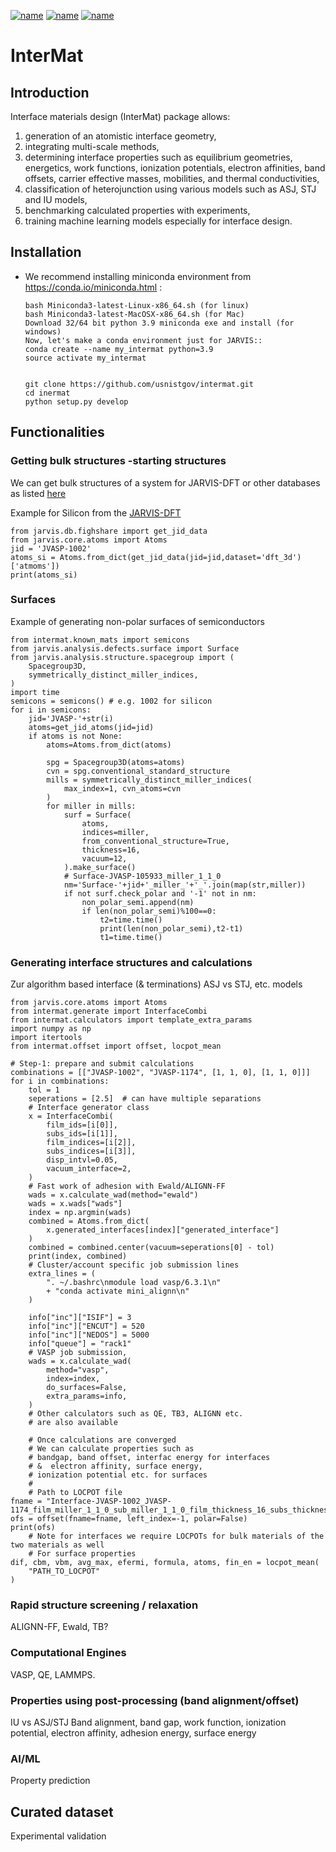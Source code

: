 [![name](https://colab.research.google.com/assets/colab-badge.svg)](https://gist.github.com/knc6/c00ee48c524f5000e7f80a974bc6dc71)
[![name](https://colab.research.google.com/assets/colab-badge.svg)](https://gist.github.com/knc6/debf9cbefa9a290502d73fd3cbc4fd69)
[![name](https://colab.research.google.com/assets/colab-badge.svg)](https://gist.github.com/knc6/7492b51b371a8e9dbaa01d76bb438467)

# InterMat

## Introduction

Interface materials design (InterMat) package allows: 

 1) generation of an atomistic interface geometry,
 2) integrating multi-scale methods,
 3) determining interface properties such as equilibrium geometries, energetics, work functions, ionization potentials, electron affinities, band offsets, carrier effective masses, mobilities, and thermal conductivities,
 4) classification of heterojunction using various models such as ASJ, STJ and IU models,
 5) benchmarking calculated properties with experiments,
 6) training machine learning models especially for interface design.




## Installation

-   We recommend installing miniconda environment from
    <https://conda.io/miniconda.html> :

        bash Miniconda3-latest-Linux-x86_64.sh (for linux)
        bash Miniconda3-latest-MacOSX-x86_64.sh (for Mac)
        Download 32/64 bit python 3.9 miniconda exe and install (for windows)
        Now, let's make a conda environment just for JARVIS::
        conda create --name my_intermat python=3.9
        source activate my_intermat


        git clone https://github.com/usnistgov/intermat.git
        cd inermat
        python setup.py develop

## Functionalities

### Getting bulk structures -starting structures

We can get bulk structures of a system for JARVIS-DFT or other databases as listed [here](https://pages.nist.gov/jarvis/databases/)

Example for Silicon from the [JARVIS-DFT](https://jarvis.nist.gov/jarvisdft/)

   ```
   from jarvis.db.fighshare import get_jid_data
   from jarvis.core.atoms import Atoms
   jid = 'JVASP-1002'
   atoms_si = Atoms.from_dict(get_jid_data(jid=jid,dataset='dft_3d')['atmoms'])
   print(atoms_si)
   ```
### Surfaces

Example of generating non-polar surfaces of semiconductors

```
from intermat.known_mats import semicons
from jarvis.analysis.defects.surface import Surface
from jarvis.analysis.structure.spacegroup import (
    Spacegroup3D,
    symmetrically_distinct_miller_indices,
)
import time
semicons = semicons() # e.g. 1002 for silicon
for i in semicons:
    jid='JVASP-'+str(i)
    atoms=get_jid_atoms(jid=jid)
    if atoms is not None:
        atoms=Atoms.from_dict(atoms)

        spg = Spacegroup3D(atoms=atoms)
        cvn = spg.conventional_standard_structure
        mills = symmetrically_distinct_miller_indices(
            max_index=1, cvn_atoms=cvn
        )
        for miller in mills:
            surf = Surface(
                atoms,
                indices=miller,
                from_conventional_structure=True,
                thickness=16,
                vacuum=12,
            ).make_surface()
            # Surface-JVASP-105933_miller_1_1_0
            nm='Surface-'+jid+'_miller_'+'_'.join(map(str,miller))
            if not surf.check_polar and '-1' not in nm:
                non_polar_semi.append(nm)
                if len(non_polar_semi)%100==0:
                    t2=time.time()
                    print(len(non_polar_semi),t2-t1)
                    t1=time.time()

```

### Generating interface structures and calculations
Zur algorithm based interface (& terminations) ASJ vs STJ, etc. models


```
from jarvis.core.atoms import Atoms
from intermat.generate import InterfaceCombi
from intermat.calculators import template_extra_params
import numpy as np
import itertools
from intermat.offset import offset, locpot_mean

# Step-1: prepare and submit calculations
combinations = [["JVASP-1002", "JVASP-1174", [1, 1, 0], [1, 1, 0]]]
for i in combinations:
    tol = 1
    seperations = [2.5]  # can have multiple separations
    # Interface generator class
    x = InterfaceCombi(
        film_ids=[i[0]],
        subs_ids=[i[1]],
        film_indices=[i[2]],
        subs_indices=[i[3]],
        disp_intvl=0.05,
        vacuum_interface=2,
    )
    # Fast work of adhesion with Ewald/ALIGNN-FF
    wads = x.calculate_wad(method="ewald")
    wads = x.wads["wads"]
    index = np.argmin(wads)
    combined = Atoms.from_dict(
        x.generated_interfaces[index]["generated_interface"]
    )
    combined = combined.center(vacuum=seperations[0] - tol)
    print(index, combined)
    # Cluster/account specific job submission lines
    extra_lines = (
        ". ~/.bashrc\nmodule load vasp/6.3.1\n"
        + "conda activate mini_alignn\n"
    )

    info["inc"]["ISIF"] = 3
    info["inc"]["ENCUT"] = 520
    info["inc"]["NEDOS"] = 5000
    info["queue"] = "rack1"
    # VASP job submission,
    wads = x.calculate_wad(
        method="vasp",
        index=index,
        do_surfaces=False,
        extra_params=info,
    )
    # Other calculators such as QE, TB3, ALIGNN etc.
    # are also available

    # Once calculations are converged
    # We can calculate properties such as
    # bandgap, band offset, interfac energy for interfaces
    # &  electron affinity, surface energy,
    # ionization potential etc. for surfaces
    #
    # Path to LOCPOT file
fname = "Interface-JVASP-1002_JVASP-1174_film_miller_1_1_0_sub_miller_1_1_0_film_thickness_16_subs_thickness_16_seperation_2.5_disp_0.5_0.2_vasp/*/*/LOCPOT"
ofs = offset(fname=fname, left_index=-1, polar=False)
print(ofs)
    # Note for interfaces we require LOCPOTs for bulk materials of the two materials as well
    # For surface properties
dif, cbm, vbm, avg_max, efermi, formula, atoms, fin_en = locpot_mean(
    "PATH_TO_LOCPOT"
)
```
### Rapid structure screening / relaxation
ALIGNN-FF, Ewald, TB?

### Computational Engines
VASP, QE, LAMMPS.

### Properties using post-processing (band alignment/offset)
IU vs ASJ/STJ
Band alignment, band gap, work function, ionization potential, electron affinity, adhesion energy, surface energy

### AI/ML
Property prediction

## Curated dataset
Experimental validation



